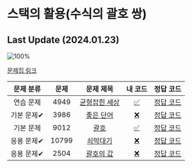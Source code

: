 # 스택의 활용(수식의 괄호 쌍)

## Last Update (2024.01.23)    

![100%](https://progress-bar.dev/2/?scale=5&title=progress&width=500&color=babaca&suffix=/5)

[문제집 링크](https://www.acmicpc.net/workbook/view/7312)

| 문제 분류 | 문제 | 문제 제목 | 내 코드 | 정답 코드 |
| :--: | :--: | :--: | :--: | :--: |
| 연습 문제 | 4949 | [균형잡힌 세상](https://www.acmicpc.net/problem/4949) | [✅](../0x08/my_solutions/4949.cpp) | [정답 코드](../0x08/solutions/4949.cpp) |
| 기본 문제✔ | 3986 | [좋은 단어](https://www.acmicpc.net/problem/3986) | [❌](#) | [정답 코드](../0x08/solutions/3986.cpp) |
| 기본 문제 | 9012 | [괄호](https://www.acmicpc.net/problem/9012) | [✅](../0x08/my_solutions/9012.cpp) | [정답 코드](../0x08/solutions/9012.cpp) |
| 응용 문제✔ | 10799 | [쇠막대기](https://www.acmicpc.net/problem/10799) | [❌](#) | [정답 코드](../0x08/solutions/10799.cpp) |
| 응용 문제✔ | 2504 | [괄호의 값](https://www.acmicpc.net/problem/2504) | [❌](#) | [정답 코드](../0x08/solutions/2504.cpp) |
